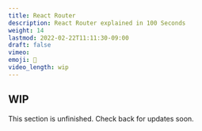 ```yaml
---
title: React Router
description: React Router explained in 100 Seconds
weight: 14
lastmod: 2022-02-22T11:11:30-09:00
draft: false
vimeo: 
emoji: 🚊
video_length: wip
---
```


## WIP

This section is unfinished. Check back for updates soon.